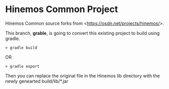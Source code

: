 # Hinemos Common Project

Hinemos Common source forks from  &lt;https://osdn.net/projects/hinemos/&gt;.

This branch, **grable**, is going to convert this existing project to build using gradle.

```
> gradle build
```
OR
```
> gradle export
```

Then you can replace the original file in the Hinemos lib directory with the newly genearted build/lib/\*.jar

